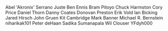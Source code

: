 Abel 'Akronix' Serrano Juste
Ben Ennis
Bram Pitoyo
Chuck Harmston
Cory Price
Daniel Thorn
Danny Coates
Donovan Preston
Erik Vold
Ian Bicking
Jared Hirsch
John Gruen
Kit Cambridge
Mark Banner
Michael R. Bernstein
niharikak101
Peter deHaan
Sadika Sumanapala
Wil Clouser
YFdyh000
